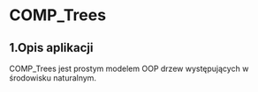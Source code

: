 # COMP_Trees

## 1.Opis aplikacji

COMP_Trees jest prostym modelem OOP drzew występujących w środowisku naturalnym.
